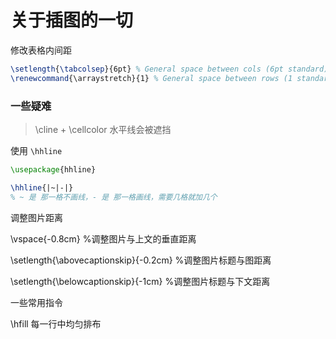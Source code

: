 # 关于插图的一切









修改表格内间距

```tex
\setlength{\tabcolsep}{6pt} % General space between cols (6pt standard)
\renewcommand{\arraystretch}{1} % General space between rows (1 standard)
```





### 一些疑难



> \cline + \cellcolor  水平线会被遮挡

使用 `\hhline`

```tex
\usepackage{hhline}

\hhline{|~|-|}
% ~ 是 那一格不画线，- 是 那一格画线，需要几格就加几个
```



调整图片距离

\vspace{-0.8cm}  %调整图片与上文的垂直距离



\setlength{\abovecaptionskip}{-0.2cm}  %调整图片标题与图距离

\setlength{\belowcaptionskip}{-1cm}  %调整图片标题与下文距离



一些常用指令



\hfill 每一行中均匀排布

